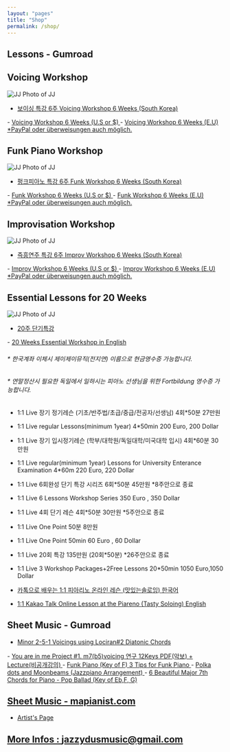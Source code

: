 ```yaml
---
layout: "pages"
title: "Shop"
permalink: /shop/
---
```



## Lessons - Gumroad
## Voicing Workshop
<img src="https://jjmusic-online.github.io/assets/images/voicingfoto.jpeg" alt="JJ Photo of JJ"
	title="Photo of JJ" style="min-width: 10px" />
- <a href="https://jazzydusmusic.gumroad.com/l/tfiojd" target="_blank">
    보이싱 특강 6주 Voicing Workshop 6 Weeks (South Korea)
</a>
- <a href="https://jazzydusmusic.gumroad.com/l/dxvyy" target="_blank">
    Voicing Workshop 6 Weeks (U.S or $)
</a>  
- <a href="https://jazzydusmusic.gumroad.com/l/qmczn" target="_blank">
    Voicing Workshop 6 Weeks (E.U) *PayPal oder überweisungen auch möglich.
</a> 

## Funk Piano Workshop

<img src="https://jjmusic-online.github.io/assets/images/funkfoto.jpeg" alt="JJ Photo of JJ"
	title="Photo of JJ" style="min-width: 10px" />
- <a href="https://jazzydusmusic.gumroad.com/l/kyjzp" target="_blank">
    펑크피아노 특강 6주 Funk Workshop 6 Weeks (South Korea)
</a> 
- <a href="https://jazzydusmusic.gumroad.com/l/nnxst" target="_blank">
    Funk Workshop 6 Weeks (U.S or $)
</a>  
- <a href="https://jazzydusmusic.gumroad.com/l/egqokm" target="_blank">
    Funk Workshop 6 Weeks (E.U) *PayPal oder überweisungen auch möglich.
</a>  

## Improvisation Workshop

<img src="https://jjmusic-online.github.io/assets/images/improfoto.jpeg" alt="JJ Photo of JJ"
	title="Photo of JJ" style="min-width: 10px" />
- <a href="https://jazzydusmusic.gumroad.com/l/rutuv" target="_blank">
    즉흥연주 특강 6주 Improv Workshop 6 Weeks (South Korea)
</a>  
- <a href="https://jazzydusmusic.gumroad.com/l/wehwc" target="_blank">
    Improv Workshop 6 Weeks (U.S or $)
</a>
- <a href="https://jazzydusmusic.gumroad.com/l/iazso" target="_blank">
    Improv Workshop 6 Weeks (E.U) *PayPal oder überweisungen auch möglich.
 </a> 

## Essential Lessons for 20 Weeks

<img src="https://jjmusic-online.github.io/assets/images/piano20weeks.jpg" alt="JJ Photo of JJ"
	title="Photo of JJ" style="min-width: 10px" />
- <a href="https://jazzydusmusic.gumroad.com/l/smbtql" target="_blank">
    20주 단기특강
 </a> 
- <a href="jazzydusmusic.gumroad.com/l/tezvv" target="_blank">
    20 Weeks Essential Workshop in English
 </a>    
 
    

###### * 한국계좌 이체시 제이제이뮤직(전지연) 이름으로 현금영수증 가능합니다.  
###### * 연말정산시 필요한 독일에서 일하시는 피아노 선생님을 위한 Fortbildung 영수증 가능합니다. 

 - 1:1 Live 장기 정기레슨 (기초/반주법/초급/중급/전공자/선생님) 4회*50분 27만원 
 - 1:1 Live regular Lessons(minimum 1year) 4*50min 200 Euro, 200 Dollar
 - 1:1 Live 장기 입시정기레슨 (학부/대학원/독일대학/미국대학 입시) 4회*60분 30만원
 - 1:1 Live regular(minimum 1year) Lessons for University Enterance Examination 4*60m 
  220 Euro, 220 Dollar
 - 1:1 Live 6회완성 단기 특강 시리즈 6회*50분 45만원 *8주안으로 종료
 - 1:1 Live 6 Lessons Workshop Series 350 Euro , 350 Dollar
 - 1:1 Live 4회 단기 레슨 4회*50분 30만원 *5주안으로 종료
 - 1:1 Live One Point 50분 8만원 
 - 1:1 Live One Point 50min 60 Euro , 60 Dollar 
 - 1:1 Live 20회 특강 135만원 (20회*50분) *26주안으로 종료
 - 1:1 Live 3 Workshop Packages+2Free Lessons 20*50min 1050 Euro,1050 Dollar

- <a href="https://www.piareno.com/product/jj_1kor
">카톡으로 배우는 1:1 피아리노 온라인 레슨 (맛있는솔로잉) 한국어<a/> 
- <a href="https://www.sixshop.com/piareno_en/product/JJ_1">1:1 Kakao Talk Online Lesson at the Piareno (Tasty Soloing) English<a/>


## Sheet Music - Gumroad

- <a href="https://gumroad.com/jazzydusmusic#mSlRxY" target="_blank">
    Minor 2-5-1 Voicings using Lociran#2 Diatonic Chords
</a>
- <a href="https://gumroad.com/jazzydusmusic#rQKhu" target="_blank">
    You are in me Project #1. m7(b5)voicing 연구 12Keys PDF(악보) + Lecture(비공개강의)
</a>
- <a href="https://gumroad.com/jazzydusmusic#gFFEsD" target="_blank">
    Funk Piano (Key of F) 3 Tips for Funk Piano
</a>
- <a href="https://gumroad.com/jazzydusmusic#JCupaZ" target="_blank">
    Polka dots and Moonbeams (Jazzpiano Arrangement)
</a>
- <a href="https://jazzydusmusic.gumroad.com/l/rScwd" target="_blank">
    6 Beautiful Major 7th Chords for Piano
- <a href="https://jazzydusmusic.gumroad.com/l/yThDM" target="_blank">
    Pop Ballad (Key of Eb,F, G)  

## Sheet Music - mapianist.com

- <a href="https://www.mapianist.com/profile/670590/main" target="_blank">
    Artist's Page

## More Infos : jazzydusmusic@gmail.com
